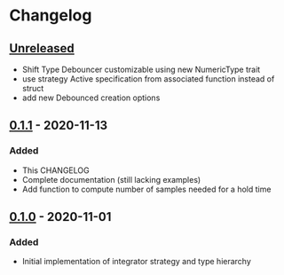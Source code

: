 # Changelog

## [Unreleased]
- Shift Type Debouncer customizable using new NumericType trait
- use strategy Active specification from associated function instead of struct
- add new Debounced creation options

## [0.1.1] - 2020-11-13
### Added
- This CHANGELOG
- Complete documentation (still lacking examples)
- Add function to compute number of samples needed for a hold time

## [0.1.0] - 2020-11-01
### Added
- Initial implementation of integrator strategy and type hierarchy

[Unreleased]: https://github.com/brendanarciszewski/debounced-signals/compare/v0.1.1...HEAD
[0.1.1]: https://github.com/brendanarciszewski/debounced-signals/compare/v0.1.0...v0.1.1
[0.1.0]: https://github.com/brendanarciszewski/debounced-signals/releases/tag/v0.1.0
